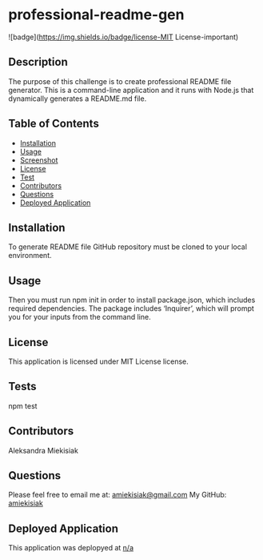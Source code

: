 
  # professional-readme-gen
  ![badge](https://img.shields.io/badge/license-MIT License-important)
  
  ## Description 
  The purpose of this challenge is to create professional README file generator. This is a command-line application and it runs with Node.js that dynamically generates a README.md file.
  
  ## Table of Contents 
  - [Installation](#installation)
  - [Usage](#usage)
  - [Screenshot](#screenshot)
  - [License](#license-)
  - [Test](#tests)
  - [Contributors](#contributing)
  - [Questions](#questions)
  - [Deployed Application](#deployed-application)
  
  ## Installation
  To generate README file GitHub repository must be cloned to your local environment.
  
  ## Usage
  Then you must run npm init in order to install package.json, which includes required dependencies. The package includes ‘Inquirer’, which will prompt you for your inputs from the command line.
  
  
  ## License
  This application is licensed under MIT License license.
  
  ## Tests
  npm test
  
  ## Contributors
  Aleksandra Miekisiak
  
  ## Questions
  Please feel free to email me at: amiekisiak@gmail.com
  My GitHub: [amiekisiak](amiekisiak)
  
  ## Deployed Application
  This application was deplopyed at [n/a](n/a)
  